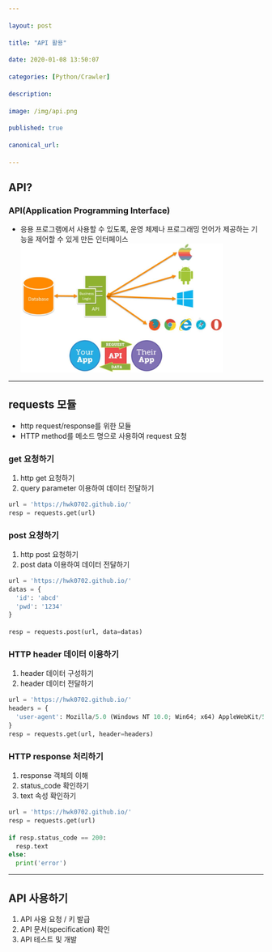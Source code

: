 ```yaml
---

layout: post

title: "API 활용"

date: 2020-01-08 13:50:07

categories: [Python/Crawler]

description:

image: /img/api.png

published: true

canonical_url:

---
```


## API?

### API(Application Programming Interface)

-	응용 프로그램에서 사용할 수 있도록, 운영 체제나 프로그래밍 언어가 제공하는 기능을 제어할 수 있게 만든 인터페이스<br> <img src="/img/API.JPG" width="400">

------------------------------------------

## requests 모듈

-	http request/response를 위한 모듈
-	HTTP method를 메소드 명으로 사용하여 request 요청

### get 요청하기
1. http get 요청하기
2. query parameter 이용하여 데이터 전달하기
```python
url = 'https://hwk0702.github.io/'
resp = requests.get(url)
```

### post 요청하기
1. http post 요청하기
2. post data 이용하여 데이터 전달하기
```python
url = 'https://hwk0702.github.io/'
datas = {
  'id': 'abcd'
  'pwd': '1234'
}

resp = requests.post(url, data=datas)
```

### HTTP header 데이터 이용하기
1. header 데이터 구성하기
2. header 데이터 전달하기
```python
url = 'https://hwk0702.github.io/'
headers = {
  'user-agent': Mozilla/5.0 (Windows NT 10.0; Win64; x64) AppleWebKit/537.36 (KHTML, like Gecko) Chrome/79.0.3945.88 Safari/537.36
}
resp = requests.get(url, header=headers)
```

### HTTP response 처리하기
1. response 객체의 이해
2. status_code 확인하기
3. text 속성 확인하기
```python
url = 'https://hwk0702.github.io/'
resp = requests.get(url)

if resp.status_code == 200:
  resp.text
else:
  print('error')
```
----------------------------------------------

## API 사용하기

1. API 사용 요청 / 키 발급
2. API 문서(specification) 확인
3. API 테스트 및 개발
